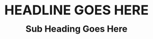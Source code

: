 <html>
	<meta charset="utf-8">
<head>
    <script src="https://d3js.org/d3.v4.min.js"></script>
</head>

<body>
	<title>Musk Twitter Deal </title>
	<section>
		<h1 style="font-size: 300%;text-align: center; margin-bottom: -20px;"> HEADLINE GOES HERE </h1>
		<h2 style="text-align: center; font-size: 200%;"> Sub Heading Goes Here </h2>
	</section>
</body>	

<div id = "twitter_musk"></div>
	<script>
		var margin = {top:20, right: 30, bottom: 40, left: 90},
			width = 500 - margin.left - margin.right,
			height = 400 - margin.top - margin.bottom;

		var svg = d3.select("#twitter_musk")
					  .append("svg")
					    .attr("width", width + margin.left + margin.right)
					    .attr("height", height + margin.top + margin.bottom)
					  .append("g")
					    .attr("transform",
					          "translate(" + margin.left + "," + margin.top + ")");

	d3.csv("https://raw.githubusercontent.com/pulkitm91/DV/main/lbo_data.csv", function(data) {

		var x = d3.scaleLinear()
		    .domain([0, 45])
		    .range([ 0, width]);
		  
      	var y = d3.scaleBand()
		    .range([ 0, height ])
		    .domain(data.map(function(d) { return d.Deal; }))
		    .padding(.15);	

		svg.selectAll("mybar")
		    .data(data)
		    .enter()
		    .append("rect")
		    .attr("y", function(d) { return y(d.Deal); })
		    .attr("height", y.bandwidth() )
		    .attr("width", function(d) { return x(0); })
		    .on("mouseover", function() { d3.select(this)
				.attr("fill", "#509d8b");})
		    .on("mouseout", function() { d3.select(this)
		    	.attr("fill", "#98cabf");})
		    
		    .transition()
			.duration(2000)
			.attr("width", function(d) { return x(d.Value); })
			.attr("fill", "#98cabf")


		svg.selectAll("text")
			.data(data)
			.enter()
			.append("text")
			.text(function(d) {return d.Amount; })
			.attr("y", function(d,i) {return i*(height/data.length)+ 25;})
			.attr("x", function(d) {return x(d.Value) - 50;})
			.attr("font-family", "arial")
			.attr("font-size", "20px")
			.attr("fill", "#000101")

		svg.selectAll(".images")
			.data(data)
			.enter()
			.append("svg:image")
			.attr("x", -40 )
			.attr("y", 0)
		    .attr("width", 30)
		    .attr("height", 40)
		    .attr("xlink:href", "https://raw.githubusercontent.com/pulkitm91/logo_images/3fe6c258784fdbe5bc10a901ec4c2d5d033121bc/twitter.PNG")	
		svg.selectAll(".images")
			.data(data)
			.enter()
			.append("svg:image")
			.attr("x", -60)
			.attr("y", 20)
		    .attr("width", 50)
		    .attr("height", 70)
		    .attr("xlink:href", "https://raw.githubusercontent.com/pulkitm91/logo_images/main/TXU.PNG")	

		svg.selectAll(".images")
			.data(data)
			.enter()
			.append("svg:image")
			.attr("x", -80)
			.attr("y", 40)
		    .attr("width", 80)
		    .attr("height", 100)
		    .attr("xlink:href", "https://raw.githubusercontent.com/pulkitm91/logo_images/main/first%20data.PNG")	

		svg.selectAll(".images")
			.data(data)
			.enter()
			.append("svg:image")
			.attr("x", -82)
			.attr("y", 70)
		    .attr("width", 80)
		    .attr("height", 100)
		    .attr("xlink:href", "https://raw.githubusercontent.com/pulkitm91/logo_images/main/rjr.PNG")	

		svg.selectAll(".images")
			.data(data)
			.enter()
			.append("svg:image")
			.attr("x", -45)
			.attr("y", 105)
		    .attr("width", 40)
		    .attr("height", 100)
		    .attr("xlink:href", "https://raw.githubusercontent.com/pulkitm91/logo_images/main/dell.PNG")	

		svg.selectAll(".images")
			.data(data)
			.enter()
			.append("svg:image")
			.attr("x", -65)
			.attr("y", 130)
		    .attr("width", 60)
		    .attr("height", 120)
		    .attr("xlink:href", "https://raw.githubusercontent.com/pulkitm91/logo_images/main/heinz.PNG")	

		svg.selectAll(".images")
			.data(data)
			.enter()
			.append("svg:image")
			.attr("x", -90)
			.attr("y", 150)
		    .attr("width", 90)
		    .attr("height", 140)
		    .attr("xlink:href", "https://raw.githubusercontent.com/pulkitm91/logo_images/main/EquityOffice.PNG")	

		svg.selectAll(".images")
			.data(data)
			.enter()
			.append("svg:image")
			.attr("x", -70)
			.attr("y", 180)
		    .attr("width", 60)
		    .attr("height", 140)
		    .attr("xlink:href", "https://raw.githubusercontent.com/pulkitm91/logo_images/main/HCA.PNG")	

		svg.selectAll(".images")
			.data(data)
			.enter()
			.append("svg:image")
			.attr("x", -82)
			.attr("y", 215)
		    .attr("width", 80)
		    .attr("height", 145)
		    .attr("xlink:href", "https://raw.githubusercontent.com/pulkitm91/logo_images/main/hilton.PNG")	

		svg.selectAll(".images")
			.data(data)
			.enter()
			.append("svg:image")
			.attr("x", -70)
			.attr("y", 250)
		    .attr("width", 60)
		    .attr("height", 145)
		    .attr("xlink:href", "https://raw.githubusercontent.com/pulkitm91/logo_images/main/bots.PNG")

		svg.selectAll(".images")
			.data(data)
			.enter()
			.append("svg:image")
			.attr("x", 160)
			.attr("y", 160)
		    .attr("width", 300)
		    .attr("height", 180)
		    .attr("xlink:href", "https://raw.githubusercontent.com/pulkitm91/logo_images/main/deal.PNG")

	})

	</script>

</html>	

